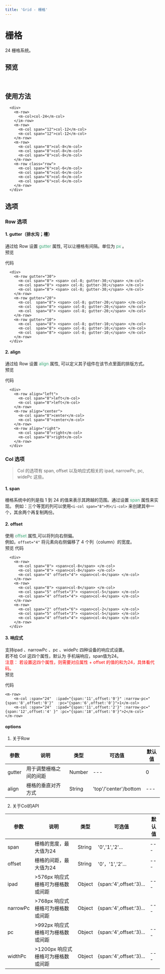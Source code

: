 ```yaml
---
title: 'Grid - 栅格'
---
```

# 栅格
24 栅格系统。

## 预览
&nbsp;
<ClientOnly>
  <grid-demo></grid-demo>
</ClientOnly>

## 使用方法
```vue
  <div>
    <m-row>
      <m-col>col-24</m-col>
    </im-row>
    <m-row>
      <m-col span="12">col-12</m-col>
      <m-col span="12">col-12</m-col>
    </m-row>
    <m-row>
      <m-col span="8">col-8</m-col>
      <m-col span="8">col-8</m-col>
      <m-col span="8">col-8</m-col>
    </m-row>
    <m-row class="row">
      <m-col span="6">col-6</m-col>
      <m-col span="6">col-6</m-col>
      <m-col span="6">col-6</m-col>
      <m-col span="6">col-6</m-col>
    </m-row>
  </div>
```
## 选项
### Row 选项
#### 1. gutter（排水沟；槽）
通过给 Row 设置<span style='color:#3eaf7c;background-color:#F8F8F8'> gutter </span>属性, 可以让栅格有间隔。单位为<span style='color:#3eaf7c;background-color:#F8F8F8'> px </span>。    
预览  
<ClientOnly>
  <gutter-demo></gutter-demo>
</ClientOnly>

代码
```vue
  <div>
    <m-row gutter="30">
      <m-col span="8"> <span> col-8; gutter-30;</span> </m-col>
      <m-col span="8"> <span> col-8; gutter-30;</span> </m-col>
      <m-col span="8"> <span> col-8; gutter-30;</span> </m-col>
    </m-row>
    <m-row gutter="20">
      <m-col  span="8"> <span> col-8; gutter-20;</span> </m-col>
      <m-col  span="8"> <span> col-8; gutter-20;</span> </m-col>
      <m-col  span="8"> <span> col-8; gutter-20;</span> </m-col>
    </m-row>
    <m-row gutter="10">
      <m-col  span="8"> <span> col-8; gutter-10;</span> </m-col>
      <m-col  span="8"> <span> col-8; gutter-10;</span> </m-col>
      <m-col  span="8"> <span> col-8; gutter-10;</span> </m-col>
    </m-row>
  </div>
```
#### 2. align
通过给 Row 设置<span style='color:#3eaf7c;background-color:#F8F8F8'> align </span>属性, 可以定义其子组件在该节点里面的排版方式。  
预览  
<ClientOnly>
  <align-demo></align-demo>
</ClientOnly>

代码
```vue
  <div>
    <m-row align="left">
      <m-col span="8">left</m-col>
      <m-col span="8">left</m-col>
    </m-row>
    <m-row align="center">
      <m-col span="8">center</m-col>
      <m-col span="8">center</m-col>
    </m-row>
    <m-row align="right">
      <m-col span="8">right</m-col>
      <m-col span="8">right</m-col>
    </m-row>
  </div>
```

### Col 选项
> Col 的选项有 span, offset 以及响应式相关的 ipad, narrowPc, pc, widePc 这些。
#### 1. span
栅格系统中的列是指 1 到 24 的值来表示其跨越的范围。通过设置<span style='color:#3eaf7c;background-color:#F8F8F8'> span </span>属性来实现。
例如：三个等宽的列可以使用`<i-col span="8">列</i-col>` 来创建其中一个，其余两个再复制两份。

#### 2. offset
使用<span style='color:#3eaf7c;background-color:#F8F8F8'> offset </span>属性,可以将列向右侧偏。  
例如，`offset="4"` 将元素向右侧偏移了 4 个列（column）的宽度。  
预览
<ClientOnly>
    <offset-demo></offset-demo>
</ClientOnly>
代码
```vue
  <div>
    <m-row>
      <m-col span="8"> <span>col-8</span> </m-col>
      <m-col span="8"> <span>col-8</span> </m-col>
      <m-col span="4" offset="4"> <span>col-4</span> </m-col>
    </m-row>
    <m-row>
      <m-col span="8"> <span>col-8</span> </m-col>
      <m-col span="5" offset="3"> <span>col-5</span> </m-col>
      <m-col span="4" offset="4"> <span>col-4</span> </m-col>
    </m-row>
    <m-row>
      <m-col span="2" offset="6"> <span>col-2</span> </m-col>
      <m-col span="5" offset="3"> <span>col-5</span> </m-col>
      <m-col span="4" offset="4"> <span>col-4</span> </m-col>
    </m-row>
  </div>
```


#### 3. 响应式
支持ipad 、narrowPc 、pc 、widePc 四种设备的响应式设置。  
若不给 Col 这四个属性，默认为 手机端响应，span值为24。  
<span style='color:red;'>注意： 若设置这四个属性，则需要对应属性 + offset 的值的和为24，具体看代码。</span>  
预览
<ClientOnly>
    <response-demo></response-demo>
</ClientOnly>

代码
```vue
<m-row>
    <m-col :span="24"  :ipad="{span:'11',offset:'0'}" :narrow-pc="{span:'8',offset:'0'}"  :pc="{span:'6',offset:'0'}">1</m-col>
    <m-col :span="24"  :ipad="{span:'11',offset:'2'}" :narrow-pc="{span:'12',offset:'4' }" :pc="{span:'18',offset:'0'}">2</m-col>
</m-row>
```

#### options
1. 关于Row

|参数|说明|类型|可选值|默认值
|------|---------------|---------|---------|---------|
|gutter|用于调整栅格之间的间距|Number|---|0|
|align|栅格的垂直对齐方式|String|'top'/'center'/bottom |---|

2. 关于Col的API

|参数|说明|类型|可选值|默认值
|------|---------------|---------|---------|---------|
|span|栅格的宽度，最大值为24|String|'0','1','2'...|---|
|offset|栅格的间距，最大值为24|String|'0'，'1','2'...|---|
| ipad| >576px 响应式栅格可为栅格数或间距|Object|{span:'4',offset:'3}...|---|
| narrowPc| >768px 响应式栅格可为栅格数或间距|Object|{span:'4',offset:'3}...|---|
| pc | >992px 响应式栅格可为栅格数或间距|Object|{span:'4',offset:'3}...|---|
| widthPc| >1200px 响应式栅格可为栅格数或间距|Object|{span:'4',offset:'3}...|---|
